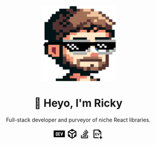 <div align="center">

<img width="200" height="200" alt="Nerdyman avatar" src="./nerdyman.svg" />

<br/>

# 👋 Heyo, I'm Ricky

Full-stack developer and purveyor of niche React libraries.

<a href="https://dev.to/nerdyman" target="_blank" rel="noopener"><img align="center" src="./dev-dot-to.svg" alt="dev.to account" height="30" width="30" /></a>
<a href="https://codesandbox.com/u/nerdyman" target="_blank" rel="noopener"><img align="center" src="./codesandbox.svg" alt="CodeSandbox account" height="30" width="30" /></a>
<a href="https://stackoverflow.com/users/2716192/" target="_blank" rel="noopener"><img align="center" src="./stackoverflow.svg" alt="Stack Overflow account" height="30" width="30" /></a>
<a href="https://www.figma.com/proto/pQdtYujBF1JkJBF0uP1OWB/ricky-davenport-cv" target="_blank" rel="noopener"><img align="center" src="./resume-cv.svg" alt="View my resume" height="30" width="30" /></a>

</div>
